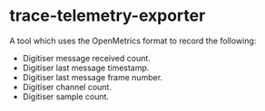 # trace-telemetry-exporter

A tool which uses the OpenMetrics format to record the following:

- Digitiser message received count.
- Digitiser last message timestamp.
- Digitiser last message frame number.
- Digitiser channel count.
- Digitiser sample count.
